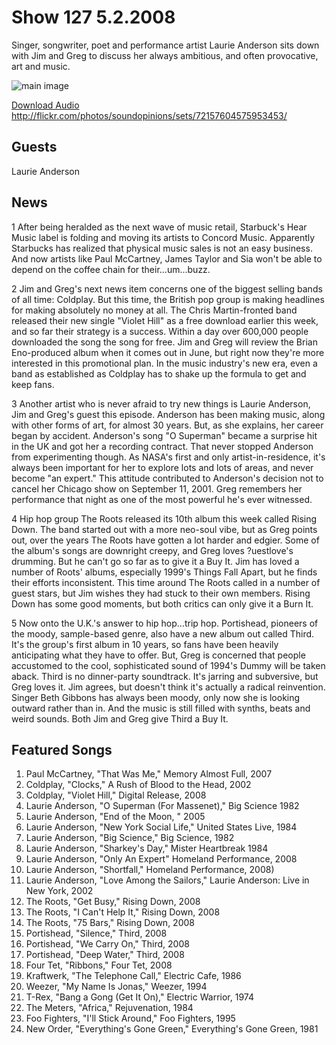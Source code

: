 # Show 127 5.2.2008
Singer, songwriter, poet and performance artist Laurie Anderson sits down with Jim and Greg to discuss her always ambitious, and often provocative, art and music.

![main image]()

[Download Audio](http://audio.soundopinions.org/streams/2008/05/so_20080502.m3u)
http://flickr.com/photos/soundopinions/sets/72157604575953453/

## Guests
Laurie Anderson

## News
1 After being heralded as the next wave of music retail, Starbuck's Hear Music label is folding and moving its artists to Concord Music. Apparently Starbucks has realized that physical music sales is not an easy business. And now artists like Paul McCartney, James Taylor and Sia won't be able to depend on the coffee chain for their...um...buzz.

2 Jim and Greg's next news item concerns one of the biggest selling bands of all time: Coldplay. But this time, the British pop group is making headlines for making absolutely no money at all. The Chris Martin-fronted band released their new single "Violet Hill" as a free download earlier this week, and so far their strategy is a success. Within a day over 600,000 people downloaded the song the song for free. Jim and Greg will review the Brian Eno-produced album when it comes out in June, but right now they're more interested in this promotional plan. In the music industry's new era, even a band as established as Coldplay has to shake up the formula to get and keep fans.

3 Another artist who is never afraid to try new things is Laurie Anderson, Jim and Greg's guest this episode. Anderson has been making music, along with other forms of art, for almost 30 years. But, as she explains, her career began by accident. Anderson's song "O Superman" became a surprise hit in the UK and got her a recording contract. That never stopped Anderson from experimenting though. As NASA's first and only artist-in-residence, it's always been important for her to explore lots and lots of areas, and never become "an expert." This attitude contributed to Anderson's decision not to cancel her Chicago show on September 11, 2001. Greg remembers her performance that night as one of the most powerful he's ever witnessed.

4 Hip hop group The Roots released its 10th album this week called Rising Down. The band started out with a more neo-soul vibe, but as Greg points out, over the years The Roots have gotten a lot harder and edgier. Some of the album's songs are downright creepy, and Greg loves ?uestlove's drumming. But he can't go so far as to give it a Buy It. Jim has loved a number of Roots' albums, especially 1999's Things Fall Apart, but he finds their efforts inconsistent. This time around The Roots called in a number of guest stars, but Jim wishes they had stuck to their own members. Rising Down has some good moments, but both critics can only give it a Burn It.

5 Now onto the U.K.'s answer to hip hop...trip hop. Portishead, pioneers of the moody, sample-based genre, also have a new album out called Third. It's the group's first album in 10 years, so fans have been heavily anticipating what they have to offer. But, Greg is concerned that people accustomed to the cool, sophisticated sound of 1994's Dummy will be taken aback. Third is no dinner-party soundtrack. It's jarring and subversive, but Greg loves it. Jim agrees, but doesn't think it's actually a radical reinvention. Singer Beth Gibbons has always been moody, only now she is looking outward rather than in. And the music is still filled with synths, beats and weird sounds. Both Jim and Greg give Third a Buy It.

## Featured Songs
1. Paul McCartney, "That Was Me," Memory Almost Full, 2007
2. Coldplay, "Clocks," A Rush of Blood to the Head, 2002
3. Coldplay, "Violet Hill," Digital Release, 2008
4. Laurie Anderson, "O Superman (For Massenet)," Big Science 1982
5. Laurie Anderson, "End of the Moon, " 2005
6. Laurie Anderson, "New York Social Life," United States Live, 1984
7. Laurie Anderson, "Big Science," Big Science, 1982
8. Laurie Anderson, "Sharkey's Day," Mister Heartbreak 1984
9. Laurie Anderson, "Only An Expert" Homeland Performance, 2008
10. Laurie Anderson, "Shortfall," Homeland Performance, 2008)
11. Laurie Anderson, "Love Among the Sailors," Laurie Anderson: Live in New York, 2002
12. The Roots, "Get Busy," Rising Down, 2008
13. The Roots, "I Can't Help It," Rising Down, 2008
14. The Roots, "75 Bars," Rising Down, 2008
15. Portishead, "Silence," Third, 2008
16. Portishead, "We Carry On," Third, 2008
17. Portishead, "Deep Water," Third, 2008
18. Four Tet, "Ribbons," Four Tet, 2008
19. Kraftwerk, "The Telephone Call," Electric Cafe, 1986
20. Weezer, "My Name Is Jonas," Weezer, 1994
21. T-Rex, "Bang a Gong (Get It On)," Electric Warrior, 1974
22. The Meters, "Africa," Rejuvenation, 1984
23. Foo Fighters, "I'll Stick Around," Foo Fighters, 1995
24. New Order, "Everything's Gone Green," Everything's Gone Green, 1981
